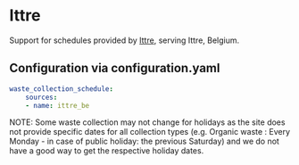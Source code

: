 # Ittre

Support for schedules provided by [Ittre](https://www.ittre.be/), serving Ittre, Belgium.

## Configuration via configuration.yaml

```yaml
waste_collection_schedule:
    sources:
    - name: ittre_be        
```

NOTE: Some waste collection may not change for holidays as the site does not provide specific dates for all collection types (e.g. Organic waste : Every Monday - in case of public holiday: the previous Saturday) and we do not have a good way to get the respective holiday dates.
